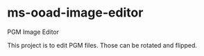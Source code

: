 # ms-ooad-image-editor
PGM Image Editor

This project is to edit PGM files. Those can be rotated and flipped.

